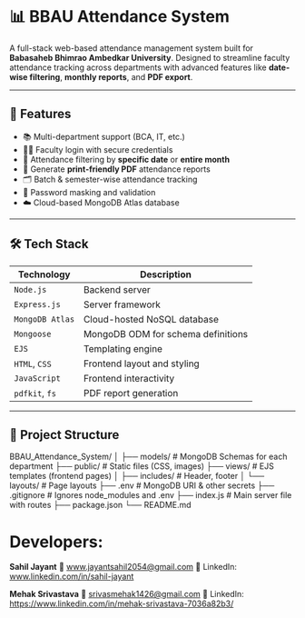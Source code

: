 # 📊 BBAU Attendance System

A full-stack web-based attendance management system built for **Babasaheb Bhimrao Ambedkar University**. Designed to streamline faculty attendance tracking across departments with advanced features like **date-wise filtering**, **monthly reports**, and **PDF export**.

---

## 🚀 Features

- 📚 Multi-department support (BCA, IT, etc.)
- 🧑‍🏫 Faculty login with secure credentials
- 📅 Attendance filtering by **specific date** or **entire month**
- 📄 Generate **print-friendly PDF** attendance reports
- 🗂 Batch & semester-wise attendance tracking
- 🔐 Password masking and validation
- ☁️ Cloud-based MongoDB Atlas database

---

## 🛠️ Tech Stack

| Technology       | Description                          |
|------------------|--------------------------------------|
| `Node.js`        | Backend server                       |
| `Express.js`     | Server framework                     |
| `MongoDB Atlas`  | Cloud-hosted NoSQL database          |
| `Mongoose`       | MongoDB ODM for schema definitions   |
| `EJS`            | Templating engine                    |
| `HTML`, `CSS`    | Frontend layout and styling          |
| `JavaScript`     | Frontend interactivity               |
| `pdfkit`, `fs`   | PDF report generation                |

---

## 📂 Project Structure

BBAU_Attendance_System/
│
├── models/ # MongoDB Schemas for each department
├── public/ # Static files (CSS, images)
├── views/ # EJS templates (frontend pages)
│ ├── includes/ # Header, footer
│ └── layouts/ # Page layouts
├── .env # MongoDB URI & other secrets
├── .gitignore # Ignores node_modules and .env
├── index.js # Main server file with routes
├── package.json
└── README.md


# Developers:

**Sahil Jayant**
📧 www.jayantsahil2054@gmail.com
🔗 LinkedIn: www.linkedin.com/in/sahil-jayant

**Mehak Srivastava**
📧 srivasmehak1426@gmail.com
🔗 LinkedIn: https://www.linkedin.com/in/mehak-srivastava-7036a82b3/